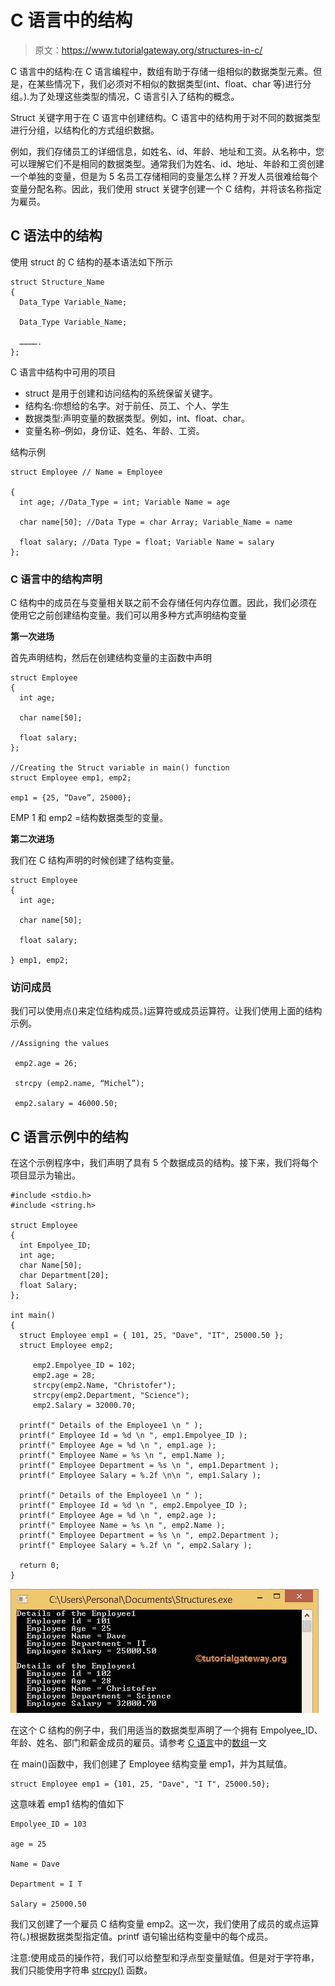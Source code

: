 # C 语言中的结构

> 原文：<https://www.tutorialgateway.org/structures-in-c/>

C 语言中的结构:在 C 语言编程中，数组有助于存储一组相似的数据类型元素。但是，在某些情况下，我们必须对不相似的数据类型(int、float、char 等)进行分组。).为了处理这些类型的情况，C 语言引入了结构的概念。

Struct 关键字用于在 C 语言中创建结构。C 语言中的结构用于对不同的数据类型进行分组，以结构化的方式组织数据。

例如，我们存储员工的详细信息，如姓名、id、年龄、地址和工资。从名称中，您可以理解它们不是相同的数据类型。通常我们为姓名、id、地址、年龄和工资创建一个单独的变量，但是为 5 名员工存储相同的变量怎么样？开发人员很难给每个变量分配名称。因此，我们使用 struct 关键字创建一个 C 结构，并将该名称指定为雇员。

## C 语法中的结构

使用 struct 的 C 结构的基本语法如下所示

```
struct Structure_Name
{
  Data_Type Variable_Name;

  Data_Type Variable_Name;

  ………….
};
```

C 语言中结构中可用的项目

*   struct 是用于创建和访问结构的系统保留关键字。
*   结构名:你想给的名字。对于前任、员工、个人、学生
*   数据类型:声明变量的数据类型。例如，int、float、char。
*   变量名称–例如，身份证、姓名、年龄、工资。

结构示例

```
struct Employee // Name = Employee

{
  int age; //Data_Type = int; Variable Name = age

  char name[50]; //Data Type = char Array; Variable_Name = name

  float salary; //Data Type = float; Variable Name = salary
};
```

### C 语言中的结构声明

C 结构中的成员在与变量相关联之前不会存储任何内存位置。因此，我们必须在使用它之前创建结构变量。我们可以用多种方式声明结构变量

**第一次进场**

首先声明结构，然后在创建结构变量的主函数中声明

```
struct Employee
{
  int age;

  char name[50];

  float salary;
};

//Creating the Struct variable in main() function
struct Employee emp1, emp2;

emp1 = {25, “Dave”, 25000};
```

EMP 1 和 emp2 =结构数据类型的变量。

**第二次进场**

我们在 C 结构声明的时候创建了结构变量。

```
struct Employee
{
  int age;

  char name[50];

  float salary;

} emp1, emp2;
```

### 访问成员

我们可以使用点()来定位结构成员。)运算符或成员运算符。让我们使用上面的结构示例。

```
//Assigning the values

 emp2.age = 26;

 strcpy (emp2.name, “Michel”);

 emp2.salary = 46000.50;
```

## C 语言示例中的结构

在这个示例程序中，我们声明了具有 5 个数据成员的结构。接下来，我们将每个项目显示为输出。

```
#include <stdio.h> 
#include <string.h> 

struct Employee 
{
  int Empolyee_ID;
  int age;  
  char Name[50];
  char Department[20];
  float Salary;
};

int main() 
{
  struct Employee emp1 = { 101, 25, "Dave", "IT", 25000.50 };
  struct Employee emp2;

     emp2.Empolyee_ID = 102;
     emp2.age = 28;
     strcpy(emp2.Name, "Christofer");
     strcpy(emp2.Department, "Science");
     emp2.Salary = 32000.70;

  printf(" Details of the Employee1 \n " );
  printf(" Employee Id = %d \n ", emp1.Empolyee_ID );
  printf(" Employee Age = %d \n ", emp1.age );
  printf(" Employee Name = %s \n ", emp1.Name );
  printf(" Employee Department = %s \n ", emp1.Department );
  printf(" Employee Salary = %.2f \n\n ", emp1.Salary );

  printf(" Details of the Employee1 \n " );
  printf(" Employee Id = %d \n ", emp2.Empolyee_ID );
  printf(" Employee Age = %d \n ", emp2.age );
  printf(" Employee Name = %s \n ", emp2.Name );
  printf(" Employee Department = %s \n ", emp2.Department );
  printf(" Employee Salary = %.2f \n ", emp2.Salary );

  return 0;
}
```

![Structures in C Programming](img/4c1b97297b1b26e002774f4e9c867889.png)

在这个 C 结构的例子中，我们用适当的数据类型声明了一个拥有 Empolyee_ID、年龄、姓名、部门和薪金成员的雇员。请参考 [C 语言](https://www.tutorialgateway.org/c-programming/)中的[数组](https://www.tutorialgateway.org/array-in-c/)一文

在 main()函数中，我们创建了 Employee 结构变量 emp1，并为其赋值。

```
struct Employee emp1 = {101, 25, "Dave", "I T", 25000.50};
```

这意味着 emp1 结构的值如下

```
Empolyee_ID = 103

age = 25

Name = Dave

Department = I T

Salary = 25000.50
```

我们又创建了一个雇员 C 结构变量 emp2。这一次，我们使用了成员的或点运算符(。)根据数据类型指定值。printf 语句输出结构变量中的每个成员。

注意:使用成员的操作符，我们可以给整型和浮点型变量赋值。但是对于字符串，我们只能使用字符串 [strcpy()](https://www.tutorialgateway.org/strcpy-in-c-programming/) 函数。
